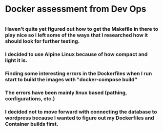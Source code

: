 # Docker assessment from Dev Ops

# 
### Haven't quite yet figured out how to get the Makefile in there to play nice so I left some of the ways that I researched how it should look for further testing.
### I decided to use Alpine Linux because of how compact and light it is.
### Finding some interesting errors in the Dockerfiles when I run start to build the images with "docker-compose build"
### The errors have been mainly linux based (pathing, configurations, etc.)

### I decided not to move forward with connecting the database to wordpress because I wanted to figure out my Dockerfiles and Container builds first.
